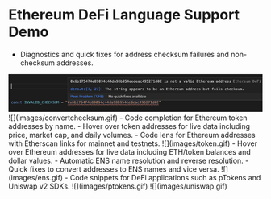 # Ethereum DeFi Language Support Demo

- Diagnostics and quick fixes for address checksum failures and non-checksum addresses.
<img src="images/invalidchecksum.png" width="640">
![](images/convertchecksum.gif)
- Code completion for Ethereum token addresses by name.
- Hover over token addresses for live data including price, market cap, and daily volumes.
- Code lens for Ethereum addresses with Etherscan links for mainnet and testnets.
![](images/token.gif)
- Hover over Ethereum addresses for live data including ETH/token balances and dollar values.
- Automatic ENS name resolution and reverse resolution.
- Quick fixes to convert addresses to ENS names and vice versa.
![](images/ens.gif)
- Code snippets for DeFi applications such as pTokens and Uniswap v2 SDKs.
![](images/ptokens.gif)
![](images/uniswap.gif)
